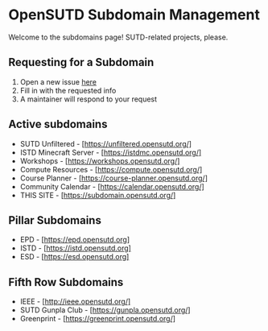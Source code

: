# OpenSUTD Subdomain Management

Welcome to the subdomains page! SUTD-related projects, please.

## Requesting for a Subdomain

1. Open a new issue [here](https://github.com/OpenSUTD/subdomains/issues/new?assignees=tlkh&labels=pending&template=subdomain-request.md&title=%5BREQ%5D+subdomain.opensutd.org)
2. Fill in with the requested info
3. A maintainer will respond to your request

## Active subdomains

* SUTD Unfiltered - [https://unfiltered.opensutd.org/]
* ISTD Minecraft Server - [https://istdmc.opensutd.org/]
* Workshops - [https://workshops.opensutd.org/]
* Compute Resources - [https://compute.opensutd.org/]
* Course Planner - [https://course-planner.opensutd.org/]
* Community Calendar - [https://calendar.opensutd.org/]
* THIS SITE - [https://subdomain.opensutd.org/]

## Pillar Subdomains

* EPD - [https://epd.opensutd.org]
* ISTD - [https://istd.opensutd.org]
* ESD - [https://esd.opensutd.org]

## Fifth Row Subdomains

* IEEE - [http://ieee.opensutd.org/]
* SUTD Gunpla Club - [https://gunpla.opensutd.org/]
* Greenprint - [https://greenprint.opensutd.org/]
